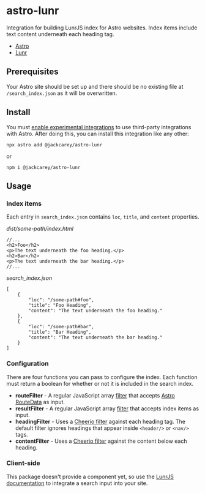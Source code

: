 # astro-lunr

Integration for building LunrJS index for Astro websites. Index items include text content underneath each heading tag.

- [Astro](https://astro.build/)
- [Lunr](https://lunrjs.com/)

## Prerequisites

Your Astro site should be set up and there should be no existing file at `/search_index.json` as it will be overwritten.

## Install

You must [enable experimental integrations](https://docs.astro.build/en/guides/integrations-guide/#finding-more-integrations) to use third-party integrations with Astro. After doing this, you can install this integration like any other:

```
npx astro add @jackcarey/astro-lunr
```
or
```
npm i @jackcarey/astro-lunr
```
## Usage

### Index items

Each entry in `search_index.json` contains `loc`, `title`, and `content` properties.

*dist/some-path/index.html*
```
//...
<h2>Foo</h2>
<p>The text underneath the foo heading.</p>
<h2>Bar</h2>
<p>The text underneath the bar heading.</p>
//...
```

*search_index.json*
```
[
    {
        "loc": "/some-path#foo",
        "title": "Foo Heading",
        "content": "The text underneath the foo heading."
    },
    {
        "loc": "/some-path#bar",
        "title": "Bar Heading",
        "content": "The text underneath the bar heading."
    }
]
```

### Configuration

There are four functions you can pass to configure the index. Each function must return a boolean for whether or not it is included in the search index.

- **routeFilter** - A regular JavaScript array [filter](https://developer.mozilla.org/en-US/docs/Web/JavaScript/Reference/Global_Objects/Array/filter) that accepts [Astro RouteData](https://docs.astro.build/en/reference/integrations-reference/#routes-option) as input. 
- **resultFilter** - A regular JavaScript array [filter](https://developer.mozilla.org/en-US/docs/Web/JavaScript/Reference/Global_Objects/Array/filter) that accepts index items as input.
- **headingFilter** - Uses a [Cheerio filter](https://cheerio.js.org/classes/Cheerio.html#filter) against each heading tag. The default filter ignores headings that appear inside `<header/>` or `<nav/>` tags.
- **contentFilter** - Uses a [Cheerio filter](https://cheerio.js.org/classes/Cheerio.html#filter) against the content below each heading.

### Client-side

This package doesn't provide a component yet, so use the [LunrJS documentation](https://lunrjs.com/guides/getting_started.html) to integrate a search input into your site.


